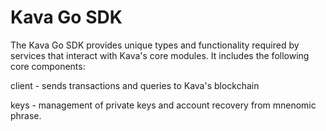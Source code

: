 # Kava Go SDK

The Kava Go SDK provides unique types and functionality required by services that interact with Kava's core modules. It includes the following core components:

client - sends transactions and queries to Kava's blockchain

keys - management of private keys and account recovery from mnenomic phrase.  
